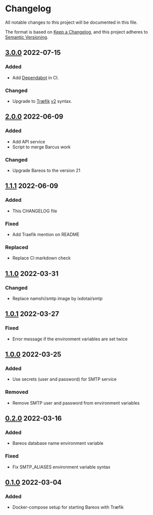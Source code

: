 # Changelog

All notable changes to this project will be documented in this file.

The format is based on [Keep a Changelog](https://keepachangelog.com/en/1.0.0/),
and this project adheres to [Semantic Versioning](https://semver.org/spec/v2.0.0.html).

<!-- markdownlint-configure-file { "MD024": { "allow_different_nesting": true } } -->

## [3.0.0] 2022-07-15

### Added

- Add [Dependabot](https://github.com/dependabot) in CI.

### Changed

- Upgrade to [Træfik](https://traefik.io/) [v2](https://doc.traefik.io/traefik/migration/v1-to-v2/) syntax.

## [2.0.0] 2022-06-09

### Added

- Add API service
- Script to merge Barcus work

### Changed

- Upgrade Bareos to the version 21

## [1.1.1] 2022-06-09

### Added

- This CHANGELOG file

### Fixed

- Add Traefik mention on README

### Replaced

- Replace CI markdown check

## [1.1.0] 2022-03-31

### Changed

- Replace namshi/smtp image by ixdotai/smtp

## [1.0.1] 2022-03-27

### Fixed

- Error message if the environment variables are set twice

## [1.0.0] 2022-03-25

### Added

- Use secrets (user and password) for SMTP service

### Removed

- Remove SMTP user and password from environment variables

## [0.2.0] 2022-03-16

### Added

- Bareos database name environment variable

### Fixed

- Fix SMTP_ALIASES environment variable syntax

## [0.1.0] 2022-03-04

### Added

- Docker-compose setup for starting Bareos with Træfik

[3.0.0]: https://github.com/solution-libre/docker-bareos/compare/v2.0.0...v3.0.0
[2.0.0]: https://github.com/solution-libre/docker-bareos/compare/v1.1.1...v2.0.0
[1.1.1]: https://github.com/solution-libre/docker-bareos/compare/v1.1.0...v1.1.1
[1.1.0]: https://github.com/solution-libre/docker-bareos/compare/v1.0.1...v1.1.0
[1.0.1]: https://github.com/solution-libre/docker-bareos/compare/v1.0.0...v1.0.1
[1.0.0]: https://github.com/solution-libre/docker-bareos/compare/v0.2.0...v1.0.0
[0.2.0]: https://github.com/solution-libre/docker-bareos/compare/v0.1.0...v0.2.0
[0.1.0]: https://github.com/solution-libre/docker-bareos/releases/tag/v0.1.0
